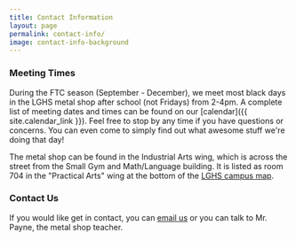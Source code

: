 ```yaml
---
title: Contact Information
layout: page
permalink: contact-info/
image: contact-info-background
---
```


### Meeting Times

During the FTC season (September - December), we meet most black days in the LGHS metal shop after school (not Fridays) from 2-4pm. A complete list of meeting dates and times can be found on our [calendar]({{ site.calendar_link }}). Feel free to stop by any time if you have questions or concerns. You can even come to simply find out what awesome stuff we're doing that day!

The metal shop can be found in the Industrial Arts wing, which is across the street from the Small Gym and Math/Language building.
It is listed as room 704 in the "Practical Arts" wing at the bottom of the [LGHS campus map](http://www.lghs.net/about_us/campus_map).

### Contact Us

If you would like get in contact, you can [email us](mailto:contact@ironclaw972.org) or you can talk to Mr. Payne, the metal shop teacher.
